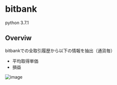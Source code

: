 # bitbank
python 3.7.1

## Overviw
bitbankでの全取引履歴から以下の情報を抽出（通貨毎）
* 平均取得単価
* 損益

![image](https://user-images.githubusercontent.com/45719980/73137651-d07b3500-409d-11ea-8306-03273826c781.png)
